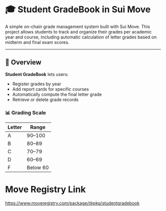 # 🎓 Student GradeBook in Sui Move

A simple on-chain grade management system built with Sui Move. This project allows students to track and organize their grades per academic year and course, including automatic calculation of letter grades based on midterm and final exam scores.

---

## 📘 Overview

**Student GradeBook** lets users:

- Register grades by year
- Add report cards for specific courses
- Automatically compute the final letter grade  
- Retrieve or delete grade records

### 📊 Grading Scale

| Letter | Range     |
|--------|-----------|
| A      | 90–100    |
| B      | 80–89     |
| C      | 70–79     |
| D      | 60–69     |
| F      | Below 60  |

# Move Registry Link
https://www.moveregistry.com/package/@pkg/studentgradebook
